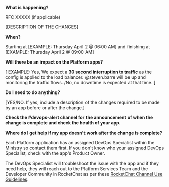 
**What is happening?**

RFC XXXXX (if applicable)

[DESCRIPTION OF THE CHANGES]

**When?**

Starting at [EXAMPLE: Thursday April 2 @ 06:00 AM] and finishing at [EXAMPLE: Thursday April 2 @ 09:00 AM]

**Will there be an impact on the Platform apps?**

[
EXAMPLE:
Yes, We expect a **30 second interruption to traffic** as the config is applied to the load balancer. @steven.barre will be up and monitoring the traffic flows.
/No, no downtime is expected at that time.
]

**Do I need to do anything?**

[YES/NO. If yes, include a description of the changes required to be made by an app before or after the change.]

**Check the #devops-alert channel for the announcement of when the change is complete and check the health of your app.**

**Where do I get help if my app doesn't work after the change is complete?**

Each Platform application has an assigned DevOps Specialist within the Ministry so contact them first. If you don't know who your assigned DevOps Specialist, check with the app's Product Owner.

The DevOps Specialist will troubleshoot the issue with the app and if they need help, they will reach out to the Platform Services Team and the Developer Community in RocketChat as per these [RocketChat Channel Use Guidelines](https://docs.developer.gov.bc.ca/rocketchat-channel-descriptions/).
